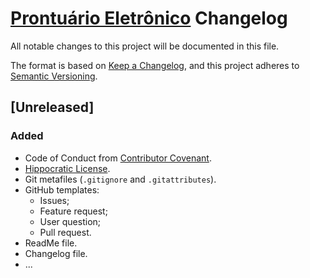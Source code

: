 # [Prontuário Eletrônico](https://github.com/Nereare/pe) Changelog

All notable changes to this project will be documented in this file.

The format is based on [Keep a Changelog](https://keepachangelog.com/en/1.0.0/),
and this project adheres to [Semantic Versioning](https://semver.org/spec/v2.0.0.html).

## [Unreleased]

### Added
- Code of Conduct from [Contributor Covenant](https://www.contributor-covenant.org/).
- [Hippocratic License](LICENSE.md).
- Git metafiles (`.gitignore` and `.gitattributes`).
- GitHub templates:
  - Issues;
  - Feature request;
  - User question;
  - Pull request.
- ReadMe file.
- Changelog file.
- ...
